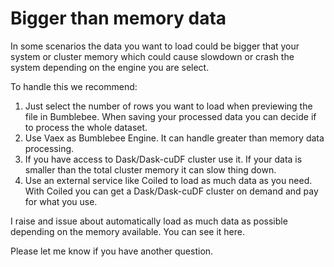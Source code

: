 # Bigger than memory data

In some scenarios the data you want to load could be bigger that your system or cluster memory which could cause slowdown or crash the system depending on the engine you are select.
 
To handle this we recommend:

1. Just select the number of rows you want to load when previewing the file in Bumblebee. When saving your processed data you can decide if to process the whole dataset.
2. Use Vaex as Bumblebee Engine. It can handle greater than memory data processing. 
3. If you have access to Dask/Dask-cuDF cluster use it. If your data is smaller than the total cluster memory it can slow thing down.
4. Use an external service like Coiled to load as much data as you need. With Coiled you can get a Dask/Dask-cuDF cluster on demand and pay for what you use.

I raise and issue about automatically load as much data as possible depending on the memory available.
You can see it here.

Please let me know if you have another question.